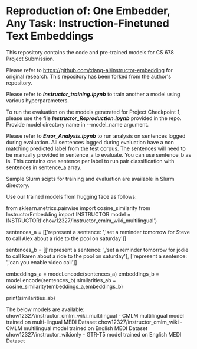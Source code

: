 
# Reproduction of: One Embedder, Any Task: Instruction-Finetuned Text Embeddings

This repository contains the code and pre-trained models for CS 678 Project Submission.

Please refer to https://github.com/xlang-ai/instructor-embedding for original research. This repository has been forked from the author's repository.

Please refer to ***Instructor_training.ipynb*** to train another a model using various hyperparameters.

To run the evaluation on the models generated for Project Checkpoint 1, please use the file ***Instructor_Reproduction.ipynb*** provided in the repo. Provide model directory name in --model_name argument.

Please refer to ***Error_Analysis.ipynb*** to run analysis on sentences logged during evaluation. All sentences logged during evaluation have a non matching predicted label from the test corpus. The sentences will need to be manually provided in sentence_a to evaluate. You can use sentence_b as is. This contains one sentence per label to run pair classification with sentences in sentence_a array.

Sample Slurm scipts for training and evaluation are available in Slurm directory.

Use our trained models from hugging face as follows:

from sklearn.metrics.pairwise import cosine_similarity
from InstructorEmbedding import INSTRUCTOR
model = INSTRUCTOR('chow12327/instructor_cmlm_wiki_multilingual')

sentences_a = [['represent a sentence: ','set a reminder tomorrow for Steve to call Alex about a ride to the pool on saturday']]
               
sentences_b = [['represent a sentence: ','set a reminder  tomorrow for jodie to call karen about a ride to the pool on saturday'],
               ['represent a sentence: ','can you enable video call']]

embeddings_a = model.encode(sentences_a)
embeddings_b = model.encode(sentences_b)
similarities_ab = cosine_similarity(embeddings_a,embeddings_b)

print(similarities_ab)

The below models are available:
chow12327/instructor_cmlm_wiki_multilingual - CMLM multilingual model trained on multi-lingual MEDI Dataset
chow12327/instructor_cmlm_wiki - CMLM multilingual model trained on English MEDI Dataset
chow12327/instructor_wikionly - GTR-T5 model trained on English MEDI Dataset


